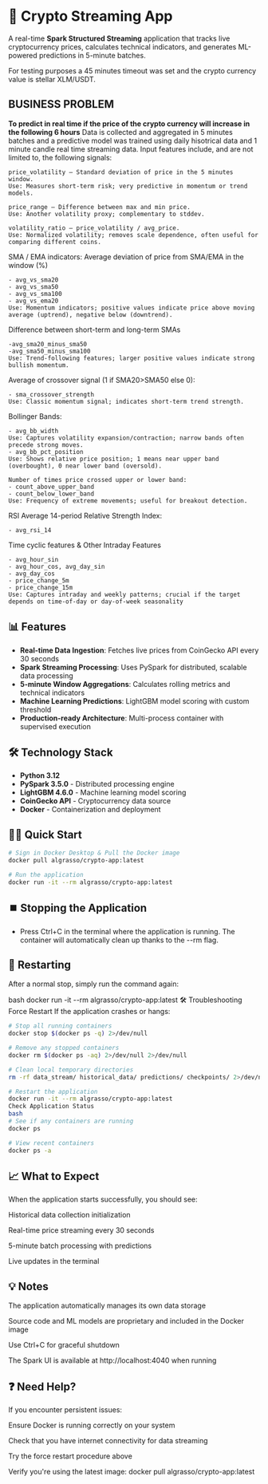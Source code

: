# 🚀 Crypto Streaming App

A real-time **Spark Structured Streaming** application that tracks live cryptocurrency prices, calculates technical indicators, and generates ML-powered predictions in 5-minute batches.

For testing purposes a 45 minutes timeout was set and the crypto currency value is stellar XLM/USDT.

## BUSINESS PROBLEM
**To predict in real time if the price of the crypto currency will increase in the following 6 hours**
Data is collected and aggregated in 5 minutes batches and a predictive model was trained using daily hisotrical data and 1 minute candle real time streaming data.
Input features include, and are not limited to, the following signals:

```
price_volatility – Standard deviation of price in the 5 minutes window.
Use: Measures short-term risk; very predictive in momentum or trend models.

price_range – Difference between max and min price.
Use: Another volatility proxy; complementary to stddev.

volatility_ratio – price_volatility / avg_price.
Use: Normalized volatility; removes scale dependence, often useful for comparing different coins.
```

SMA / EMA indicators: 
Average deviation of price from SMA/EMA in the window (%)
```
- avg_vs_sma20
- avg_vs_sma50
- avg_vs_sma100
- avg_vs_ema20 
Use: Momentum indicators; positive values indicate price above moving average (uptrend), negative below (downtrend).
```

Difference between short-term and long-term SMAs
```
-avg_sma20_minus_sma50
-avg_sma50_minus_sma100 
Use: Trend-following features; larger positive values indicate strong bullish momentum.
```

Average of crossover signal (1 if SMA20>SMA50 else 0):
```
- sma_crossover_strength 
Use: Classic momentum signal; indicates short-term trend strength.
```

Bollinger Bands:
```
- avg_bb_width 
Use: Captures volatility expansion/contraction; narrow bands often precede strong moves.
- avg_bb_pct_position
Use: Shows relative price position; 1 means near upper band (overbought), 0 near lower band (oversold).

Number of times price crossed upper or lower band:
- count_above_upper_band
- count_below_lower_band
Use: Frequency of extreme movements; useful for breakout detection.
```

RSI
Average 14-period Relative Strength Index:
```
- avg_rsi_14
```

Time cyclic features & Other Intraday Features
```
- avg_hour_sin
- avg_hour_cos, avg_day_sin
- avg_day_cos 
- price_change_5m
- price_change_15m
Use: Captures intraday and weekly patterns; crucial if the target depends on time-of-day or day-of-week seasonality
```


## 📊 Features

- **Real-time Data Ingestion**: Fetches live prices from CoinGecko API every 30 seconds
- **Spark Streaming Processing**: Uses PySpark for distributed, scalable data processing
- **5-minute Window Aggregations**: Calculates rolling metrics and technical indicators
- **Machine Learning Predictions**: LightGBM model scoring with custom threshold
- **Production-ready Architecture**: Multi-process container with supervised execution

## 🛠️ Technology Stack

- **Python 3.12**
- **PySpark 3.5.0** - Distributed processing engine
- **LightGBM 4.6.0** - Machine learning model scoring
- **CoinGecko API** - Cryptocurrency data source
- **Docker** - Containerization and deployment

## 🏃‍♂️ Quick Start

```bash
# Sign in Docker Desktop & Pull the Docker image
docker pull algrasso/crypto-app:latest

# Run the application
docker run -it --rm algrasso/crypto-app:latest
```

## ⏹️ Stopping the Application
- Press Ctrl+C in the terminal where the application is running. The container will automatically clean up thanks to the --rm flag.

## 🔄 Restarting
After a normal stop, simply run the command again:

bash
docker run -it --rm algrasso/crypto-app:latest
🛠️ Troubleshooting
Force Restart
If the application crashes or hangs:

```bash
# Stop all running containers
docker stop $(docker ps -q) 2>/dev/null

# Remove any stopped containers
docker rm $(docker ps -aq) 2>/dev/null 2>/dev/null

# Clean local temporary directories
rm -rf data_stream/ historical_data/ predictions/ checkpoints/ 2>/dev/null || true

# Restart the application
docker run -it --rm algrasso/crypto-app:latest
Check Application Status
bash
# See if any containers are running
docker ps

# View recent containers
docker ps -a
```
## 📈 What to Expect
When the application starts successfully, you should see:

Historical data collection initialization

Real-time price streaming every 30 seconds

5-minute batch processing with predictions

Live updates in the terminal

## 💡 Notes
The application automatically manages its own data storage

Source code and ML models are proprietary and included in the Docker image

Use Ctrl+C for graceful shutdown

The Spark UI is available at http://localhost:4040 when running

## ❓ Need Help?
If you encounter persistent issues:

Ensure Docker is running correctly on your system

Check that you have internet connectivity for data streaming

Try the force restart procedure above

Verify you're using the latest image: docker pull algrasso/crypto-app:latest
